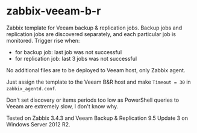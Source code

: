 # zabbix-veeam-b-r

Zabbix template for Veeam backup & replication jobs. Backup jobs and replication jobs are discovered separately, and each particular job is monitored.
Trigger rise when:
 - for backup job: last job was not successful 
 - for replication job: last 3 jobs was not successful

No additional files are to be deployed to Veeam host, only Zabbix agent.

Just assign the template to the Veeam B&R host and make ``Timeout = 30`` in ``zabbix_agentd.conf``.

Don't set discovery or items periods too low as PowerShell queries to Veeam are extremely slow, I don't know why.

Tested on Zabbix 3.4.3 and Veeam Backup & Replication 9.5 Update 3 on Windows Server 2012 R2.
